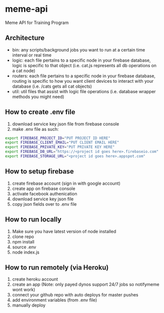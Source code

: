 # meme-api
Meme API for Training Program

## Architecture
- bin: any scripts/background jobs you want to run at a certain time interval or real time
- logic: each file pertains to a specific node in your firebase database, logic is specific to that object (i.e. cat.js represents all db operations on a cat node)
- routers: each file pertains to a specific node in your firebase database, routing is specific to how you want client devices to interact with your database (i.e. /cats gets all cat objects)
- util: util files that assist with logic file operations (i.e. database wrapper methods you might need)

## How to create .env file
1. download service key json file from firebase console
2. make .env file as such:
```bash
export FIREBASE_PROJECT_ID="PUT PROJECT ID HERE"
export FIREBASE_CLIENT_EMAIL="PUT CLIENT EMAIL HERE"
export FIREBASE_PRIVATE_KEY="PUT PRIVATE KEY HERE"
export FIREBASE_DB_URL="https://<project id goes here>.firebaseio.com"
export FIREBASE_STORAGE_URL="<project id goes here>.appspot.com"
```

## How to setup firebase
1. create firebase account (sign in with google account)
2. create app on firebase console
3. activate facebook authenication
4. download service key json file
5. copy json fields over to .env file

## How to run locally
1. Make sure you have latest version of node installed
2. clone repo
3. npm install
4. source .env
5. node index.js

## How to run remotely (via Heroku)
1. create heroku account
2. create an app (Note: only payed dynos support 24/7 jobs so notifymeme wont work)
3. connect your github repo with auto deploys for master pushes
4. add environment variables (from .env file)
5. manually deploy
